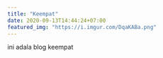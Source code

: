 ```yaml
---
title: "Keempat"
date: 2020-09-13T14:44:24+07:00
featured_img: "https://i.imgur.com/DqaKABa.png"
---
```


ini adala blog keempat
